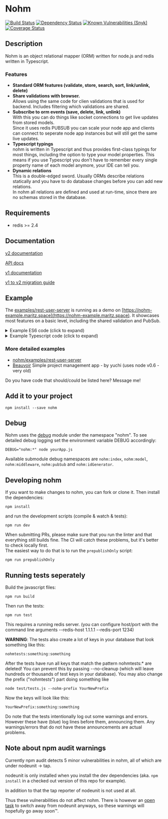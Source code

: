 # Nohm

[![Build Status](https://travis-ci.org/maritz/nohm.svg?branch=master)](https://travis-ci.org/maritz/nohm)
[![Dependency Status](https://david-dm.org/maritz/nohm.svg)](https://david-dm.org/maritz/nohm)
[![Known Vulnerabilities (Snyk)](https://snyk.io/test/github/maritz/nohm/badge.svg)](https://snyk.io/test/github/maritz/nohm)
[![Coverage Status](https://coveralls.io/repos/github/maritz/nohm/badge.svg?branch=master)](https://coveralls.io/github/maritz/nohm?branch=master)

## Description

Nohm is an object relational mapper (ORM) written for node.js and redis written in Typescript.

### Features

- **Standard ORM features (validate, store, search, sort, link/unlink, delete)**
- **Share validations with browser.**  
  Allows using the same code for clien validations that is used for backend. Includes filtering which validations are shared.
- **Subscribe to orm events (save, delete, link, unlink)**  
  With this you can do things like socket connections to get live updates from stored models.  
  Since it uses redis PUBSUB you can scale your node app and clients can connect to seperate node app instances but will still get the same live updates.
- **Typescript typings**  
  nohm is written in Typescript and thus provides first-class typings for most things, including the option to type your model properties. This means if you use Typescript you don't have to remember every single property name of each model anymore, your IDE can tell you.
- **Dynamic relations**  
  This is a double-edged sword. Usually ORMs describe relations statically and you have to do database changes before you can add new relations.  
  In nohm all relations are defined and used at run-time, since there are no schemas stored in the database.

## Requirements

- redis >= 2.4

## Documentation

[v2 documentation](https://maritz.github.io/nohm/index.html)

[API docs](https://maritz.github.io/nohm/api/index.html)

[v1 documentation](http://maritz.github.com/nohm/)

[v1 to v2 migration guide](https://github.com/maritz/nohm/blob/master/HISTORY.md#v200-currently-in-alpha)

## Example

The [examples/rest-user-server](https://github.com/maritz/nohm/tree/master/examples/rest-user-server) is running as a demo on [https://nohm-example.maritz.space](https://nohm-example.maritz.space). It showcases most features on a basic level, including the shared validation and PubSub.

<details>

<summary>Example ES6 code (click to expand)</summary>

```javascript
import { Nohm, NohmModel, ValidationError } from 'nohm';
// or if your environment does not support module import
// const NohmModule = require('nohm'); // access NohmModule.Nohm, NohmModule.NohmModel and NohmModule.ValidationError

// This is the parent object where you set redis connection, create your models and some other configuration stuff
const nohm = Nohm;

nohm.setPrefix('example'); // This prefixes all redis keys. By default the prefix is "nohm", you probably want to change it to your applications name or something similar

// This is a class that you can extend to create nohm models. Not needed when using nohm.model()
const Model = NohmModel;

const existingCountries = ['Narnia', 'Gondor', 'Tatooine'];

// Using ES6 classes here, but you could also use the old nohm.model definition
class UserModel extends Model {
  getCountryFlag() {
    return `http://example.com/flag_${this.property('country')}.png`;
  }
}
// Define the required static properties
UserModel.modelName = 'User';
UserModel.definitions = {
  email: {
    type: 'string',
    unique: true,
    validations: ['email'],
  },
  country: {
    type: 'string',
    defaultValue: 'Narnia',
    index: true,
    validations: [
      // the function name will be part of the validation error messages, so for this it would be "custom_checkCountryExists"
      async function checkCountryExists(value) {
        // needs to return a promise that resolves to a bool - async functions take care of the promise part
        return existingCountries.includes(value);
      },
      {
        name: 'length',
        options: { min: 3 },
      },
    ],
  },
  visits: {
    type: function incrVisitsBy(value, key, old) {
      // arguments are always string here since they come from redis.
      // in behaviours (type functions) you are responsible for making sure they return in the type you want them to be.
      return parseInt(old, 10) + parseInt(value, 10);
    },
    defaultValue: 0,
    index: true,
  },
};

// register our model in nohm and returns the resulting Class, do not use the UserModel directly!
const UserModelClass = nohm.register(UserModel);

const redis = require('redis').createClient();
// wait for redis to connect, otherwise we might try to write to a non-existant redis server
redis.on('connect', async () => {
  nohm.setClient(redis);

  // factory returns a promise, resolving to a fresh instance (or a loaded one if id is provided, see below)
  const user = await nohm.factory('User');

  // set some properties
  user.property({
    email: 'mark13@example.com',
    country: 'Gondor',
    visits: 1,
  });

  try {
    await user.save();
  } catch (err) {
    if (err instanceof ValidationError) {
      // validation failed
      for (const key in err.errors) {
        const failures = err.errors[key].join(`', '`);
        console.log(
          `Validation of property '${key}' failed in these validators: '${failures}'.`,
        );

        // in a real app you'd probably do something with the validation errors (like make an object for the client)
        // and then return or rethrow some other error
      }
    }
    // rethrow because we didn't recover from the error.
    throw err;
  }
  console.log(`Saved user with id ${user.id}`);

  const id = user.id;

  // somewhere else we could then load the user again
  const loadedUser = await UserModelClass.load(id); // this will throw an error if the user cannot be found

  // alternatively you can use nohm.factory('User', id)

  console.log(`User loaded. His properties are %j`, loadedUser.allProperties());
  const newVisits = loadedUser.property('visits', 20);
  console.log(`User vists set to ${newVisits}.`); // Spoiler: it's 21

  // or find users by country
  const gondorians = await UserModelClass.findAndLoad({
    country: 'Gondor',
  });
  console.log(
    `Here are all users from Gondor: %j`,
    gondorians.map((u) => u.property('email')),
  );

  await loadedUser.remove();
  console.log(`User deleted from database.`);
});
```

</details>

<details>

<summary>Example Typescript code (click to expand)</summary>

```typescript
import { Nohm, NohmModel, TTypedDefinitions } from 'nohm';

// We're gonna assume the basics are clear and the connection is set up etc. - look at the ES6 example otherwise.
// This example highlights some of the typing capabilities in nohm.

interface IUserProperties {
  email: string;
  visits: number;
}

class UserModel extends NohmModel<IUserProperties> {
  public static modelName = 'User';

  protected static definitions: TTypedDefinitions<IUserProperties> = {
    // because of the TTypedDefinitions we can only define properties keys here that match our interface keys
    // the structure of the definitions is also typed
    email: {
      type: 'string', // the type value is currently not checked. If you put a wrong type here, no compile error will appear.
      unique: true,
      validations: ['email'],
    },
    visits: {
      defaultValue: 0,
      index: true,
      type: function incrVisitsBy(value, _key, old): number {
        return old + value; // TS Error: arguments are all strings, not assignable to number
      },
    },
  };

  public getVisitsAsString(): string {
    return this.property('visits'); // TS Error: visits is number and thus not asignable to string
  }

  public static async loadTyped(id: string): Promise<UserModel> {
    // see main() below for explanation
    return userModelStatic.load<UserModel>(id);
  }
}

const userModelStatic = nohm.register(UserModel);

async function main() {
  // currently you still have to pass the generic if you want typing for class methods
  const user = await userModelStatic.load<UserModel>('some id');
  // you can use the above defined loadTyped method to work around that.

  const props = user.allProperties();
  props.email; // string
  props.id; // any
  props.visits; // number
  props.foo; // TS Error: Property foo does not exist
  user.getVisitsAsString(); // string
}

main();
```

</details>

### More detailed examples

- [nohm/examples/rest-user-server](https://github.com/maritz/nohm/tree/master/examples/rest-user-server)
- [Beauvoir](https://github.com/yuchi/Beauvoir) Simple project management app - by yuchi (uses node v0.6 - very old)

Do you have code that should/could be listed here? Message me!

## Add it to your project

    npm install --save nohm

## Debug

Nohm uses the [debug](https://github.com/visionmedia/debug) module under the namespace "nohm". To see detailed debug logging set the environment variable DEBUG accordingly:

    DEBUG="nohm:*" node yourApp.js

Available submodule debug namespaces are `nohm:index`, `nohm:model`, `nohm:middleware`, `nohm:pubSub` and `nohm:idGenerator`.

## Developing nohm

If you want to make changes to nohm, you can fork or clone it. Then install the dependencies:

    npm install

and run the development scripts (compile & watch & tests):

    npm run dev

When submitting PRs, please make sure that you run the linter and that everything still builds fine. The CI will catch these problems, but it's better to check locally first.  
The easiest way to do that is to run the `prepublishOnly` script:

    npm run prepublishOnly

## Running tests seperately

Build the javascript files:

    npm run build

Then run the tests:

    npm run test

This requires a running redis server. (you can configure host/port with the command line arguments --redis-host 1.1.1.1 --redis-port 1234)

**WARNING**: The tests also create a lot of keys in your database that look something like this:

    nohmtests:something:something

After the tests have run all keys that match the pattern nohmtests:\* are deleted!
You can prevent this by passing --no-cleanup (which will leave hundreds or thousands of test keys in your database).
You may also change the prefix ("nohmtests") part doing something like

    node test/tests.js --nohm-prefix YourNewPrefix

Now the keys will look like this:

    YourNewPrefix:something:something

Do note that the tests intentionally log out some warnings and errors. However these have (blue) log lines before them, announcing them. Any warnings/errors that do not have these announcements are actual problems.

## Note about npm audit warnings

Currently npm audit detects 5 minor vulnerabilities in nohm, all of which are under nodeunit -> tap.

nodeunit is only installed when you install the dev dependencies (aka. `npm install` in a checked out version of this repo for example).

In addition to that the tap reporter of nodeunit is not used at all.

Thus these vulnerabilities do not affect nohm. There is however an [open task](https://github.com/maritz/nohm/issues/116) to switch away from nodeunit anyways, so these warnings will hopefully go away soon™.

